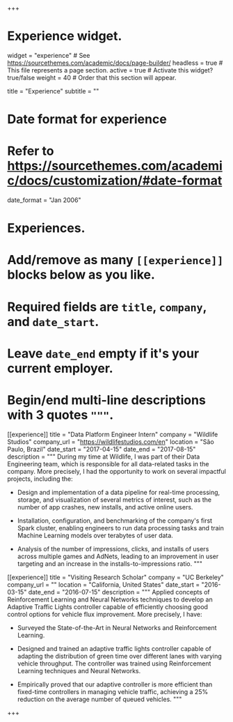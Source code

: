 +++
# Experience widget.
widget = "experience"  # See https://sourcethemes.com/academic/docs/page-builder/
headless = true  # This file represents a page section.
active = true  # Activate this widget? true/false
weight = 40  # Order that this section will appear.

title = "Experience"
subtitle = ""

# Date format for experience
#   Refer to https://sourcethemes.com/academic/docs/customization/#date-format
date_format = "Jan 2006"

# Experiences.
#   Add/remove as many `[[experience]]` blocks below as you like.
#   Required fields are `title`, `company`, and `date_start`.
#   Leave `date_end` empty if it's your current employer.
#   Begin/end multi-line descriptions with 3 quotes `"""`.
[[experience]]
  title = "Data Platform Engineer Intern"
  company = "Wildlife Studios"
  company_url = "https://wildlifestudios.com/en"
  location = "São Paulo, Brazil"
  date_start = "2017-04-15"
  date_end = "2017-08-15"
  description = """
  During my time at Wildlife, I was part of their Data Engineering team, which is responsible for all data-related tasks in the company. More precisely, I had the opportunity to work on several impactful projects, including the:
  
  - Design and implementation of a data pipeline for real-time processing, storage, and visualization of several metrics of interest, such as the number of app crashes, new installs, and active online users.

  - Installation, configuration, and benchmarking of the company's first Spark cluster, enabling engineers to run data processing tasks and train Machine Learning models over terabytes of user data.
  
  - Analysis of the number of impressions, clicks, and installs of users across multiple games and AdNets, leading to an improvement in user targeting and an increase in the installs-to-impressions ratio.
  """

[[experience]]
  title = "Visiting Research Scholar"
  company = "UC Berkeley"
  company_url = ""
  location = "California, United States"
  date_start = "2016-03-15"
  date_end = "2016-07-15"
  description = """
  Applied concepts of Reinforcement Learning and Neural Networks techniques to develop an Adaptive Traffic Lights controller capable of efficiently choosing good control options for vehicle flux improvement. More precisely, I have:
  
  - Surveyed the State-of-the-Art in Neural Networks and Reinforcement Learning.
  
  - Designed and trained an adaptive traffic lights controller capable of adapting the distribution of green time over different lanes with varying vehicle throughput. The controller was trained using Reinforcement Learning techniques and Neural Networks.
  
  - Empirically proved that our adaptive controller is more efficient than fixed-time controllers in managing vehicle traffic, achieving a 25% reduction on the average number of queued vehicles.
  """

+++
